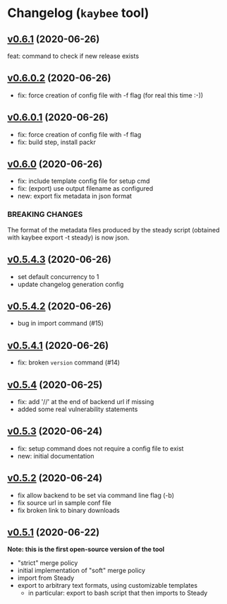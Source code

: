 # Changelog (`kaybee` tool)

<a name="v0.6.1"></a>
## [v0.6.1](https://github.com/SAP/project-kb/compare/v0.6.0.2...v0.6.1) (2020-06-26)

feat: command to check if new release exists

<a name="v0.6.0.2"></a>
## [v0.6.0.2](https://github.com/SAP/project-kb/compare/v0.6.0.1...v0.6.0.2) (2020-06-26)

* fix: force creation of config file with -f flag (for real this time :-))

<a name="v0.6.0.1"></a>
## [v0.6.0.1](https://github.com/SAP/project-kb/compare/v0.6.0...v0.6.0.1) (2020-06-26)

* fix: force creation of config file with -f flag
* fix: build step,  install packr

<a name="v0.6.0"></a>
## [v0.6.0](https://github.com/SAP/project-kb/compare/v0.5.4.3...v0.6.0) (2020-06-26)

* fix: include template config file for setup cmd
* fix: (export) use output filename as configured
* new: export fix metadata in json format

### BREAKING CHANGES
The format of the metadata files produced by the steady script (obtained with
kaybee export -t steady) is now json.


<a name="v0.5.4.3"></a>
## [v0.5.4.3](https://github.com/SAP/project-kb/compare/v0.5.4.2...v0.5.4.3) (2020-06-26)

* set default concurrency to 1
* update changelog generation config

<a name="v0.5.4.2"></a>
## [v0.5.4.2](https://github.com/SAP/project-kb/compare/v0.5.4.1...v0.5.4.2) (2020-06-26)

* bug in import command (#15)

<a name="v0.5.4.1"></a>
## [v0.5.4.1](https://github.com/SAP/project-kb/compare/v0.5.4...v0.5.4.1) (2020-06-26)

* fix: broken `version` command (#14)

<a name="v0.5.4"></a>
## [v0.5.4](https://github.com/SAP/project-kb/compare/v0.5.3...v0.5.4) (2020-06-25)

* fix: add '//' at the end of backend url if missing
* added some real vulnerability statements

<a name="v0.5.3"></a>
## [v0.5.3](https://github.com/SAP/project-kb/compare/v0.5.2...v0.5.3) (2020-06-24)

* fix: setup command does not require a config file to exist
* new: initial documentation

<a name="v0.5.2"></a>
## [v0.5.2](https://github.com/SAP/project-kb/compare/v0.5.1...v0.5.2) (2020-06-24)

* fix allow backend to be set via command line flag (-b)
* fix source url in sample conf file
* fix broken link to binary downloads

<a name="v0.5.1"></a>
## [v0.5.1](https://github.com/SAP/project-kb/compare/2019-05-10...v0.5.1) (2020-06-22)

**Note: this is the first open-source version of the tool**

- "strict" merge policy
- initial implementation of "soft" merge policy
- import from Steady
- export to arbitrary text formats, using customizable templates
    - in particular: export to bash script that then imports to Steady

